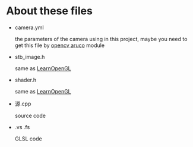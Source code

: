 # About these files
- camera.yml

  the parameters of the camera using in this project, maybe you need to get this file by [opencv aruco](https://docs.opencv.org/4.0.1/da/d13/tutorial_aruco_calibration.html) module
  
- stb_image.h

  same as [LearnOpenGL](https://learnopengl.com/Introduction)

- shader.h

  same as [LearnOpenGL](https://learnopengl.com/Introduction)
  
- 源.cpp

  source code

- .vs .fs

  GLSL code
